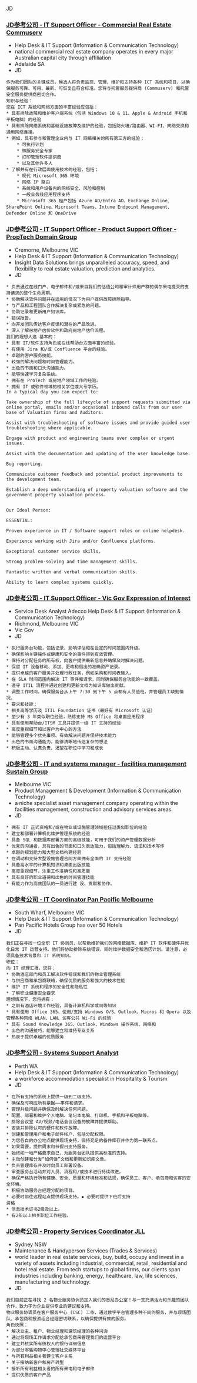 

JD 
### [JD参考公司 - IT Support Officer - Commercial Real Estate Commuserv](https://www.seek.com.au/job/79378808?type=standard&ref=search-standalone&origin=jobCard#sol=6d7b0c6dc75c7aa0687250d656fba2984a078558)
* Help Desk & IT Support (Information & Communication Technology)
* national commercial real estate company operates in every major Australian capital city through affiliation 
* Adelaide SA
* JD
```
作为我们团队的关键成员，候选人将负责监控、管理、维护和支持各种 ICT 系统和项目，以确保服务可靠、可用、最新、可恢复且符合标准。您将与托管服务提供商 (Commuserv) 和托管安全服务提供商密切合作。
知识与经验：
您在 ICT 系统和网络方面的丰富经验应包括：
* 具有排除故障和维护客户端系统（包括 Windows 10 & 11、Apple & Android 手机和平板电脑）的经验
* 具有排除网络系统和基础设施故障及维护的经验，包括防火墙/路由器、WI-FI、网络交换和通用网络连接。 
* 例如，具有参与和管理企业内与 IT 网络相关的所有第三方的经验；
    * 可执行计划
    * 微服务安全专家
    * 打印管理软件提供商
    * 以及其他许多人
* 了解并有在行政层面使用技术的经验，包括；
    * 现代 Microsoft 365 环境
    * 网络 IP 路由
    * 系统和用户设备内的网络安全、风险和控制
    * 一般业务线应用程序支持
    * Microsoft 365 租户包括 Azure AD/Entra AD、Exchange Online、SharePoint Online、Microsoft Teams、Intune Endpoint Management、Defender Online 和 OneDrive
```



### [JD参考公司 - IT Support Officer - Product Support Officer - PropTech Domain Group](https://www.seek.com.au/job/79926108?type=standout&ref=search-standalone&origin=cardTitle#sol=f6f12252ce82ad80dabfa148bd30aeee93994678)
* Cremorne, Melbourne VIC
* Help Desk & IT Support (Information & Communication Technology)
* Insight Data Solutions brings unparalleled accuracy, speed, and flexibility to real estate valuation, prediction and analytics. 
* JD
```
* 负责通过在线门户、电子邮件和/或来自我们的估值公司和审计师用户群的偶尔来电提交的支持请求的整个生命周期。
* 协助解决软件问题并在适用的情况下为用户提供故障排除指导。
* 与产品和工程团队合作解决复杂或紧急的问题。
* 协助记录和更新用户知识库。
* 错误报告。
* 向开发团队传达客户反馈和潜在的产品改进。
* 深入了解房地产估价软件和政府房地产估价流程。
我们的理想人选 基本的：
* 具有 IT/软件支持角色或在线帮助台方面丰富的经验。
* 有使用 Jira 和/或 Confluence 平台的经验。
* 卓越的客户服务技能。
* 较强的解决问题和时间管理能力。
* 出色的书面和口头沟通能力。
* 能够快速学习复杂系统。
* 拥有在 ProTech 或房地产领域工作的经验。
* 拥有 IT 或软件领域的相关学位或大专学历。
In a typical day you can expect to:

Take ownership of the full lifecycle of support requests submitted via online portal, emails and/or occasional inbound calls from our user base of Valuation firms and Auditors.

Assist with troubleshooting of software issues and provide guided user troubleshooting where applicable.

Engage with product and engineering teams over complex or urgent issues.

Assist with the documentation and updating of the user knowledge base.

Bug reporting.

Communicate customer feedback and potential product improvements to the development team.

Establish a deep understanding of property valuation software and the government property valuation process.


Our Ideal Person:

ESSENTIAL:

Proven experience in IT / Software support roles or online helpdesk.

Experience working with Jira and/or Confluence platforms.

Exceptional customer service skills.

Strong problem-solving and time management skills.

Fantastic written and verbal communication skills.

Ability to learn complex systems quickly.
```



### [JD参考公司 - IT Support Officer - Vic Gov Expression of Interest](https://www.seek.com.au/job/79910899?ref=search-standalone&type=standard&origin=jobTitle#sol=fac06c38d28c141dcfd25fe1493e3db99e16ff8b)
* Service Desk Analyst Adecco Help Desk & IT Support (Information & Communication Technology)
* Richmond, Melbourne VIC
* Vic Gov
* JD
```
* 执行服务台功能，包括记录、影响评估和在设定的时间范围内升级。
* 确保影响关键操作或健康和安全的事件得到有效管理。
* 保持对分配任务的所有权，向客户提供最新信息并确保及时解决问题。
* 保留 IT 设备移动、添加、更改和借出的准确资产记录。
* 提供卓越的客户服务并处理行政任务，例如采购和时间表输入。
* 在 SLA 时间范围内解决 IT 事件和请求，同时确保服务台功能的一致覆盖。
* 遵守 ITIL 流程并通过创建和更新文档为知识库做出贡献。
* 调整工作时间，确保服务台从上午 7:30 到下午 5 点都有人员值班，并管理员工缺勤情况。
* 要求和技能：
* 相关高等学历及 ITIL Foundation 证书（最好有 Microsoft 认证）
* 至少有 3 年类似职位经验，熟练支持 MS Office 和桌面应用程序
* 具有使用帮助台/ITSM 工具并提供一级 IT 支持的经验
* 高度重视细节和以客户为中心的方法
* 能够管理多个优先事项、有效解决问题并保持技术能力
* 出色的书面沟通能力，能够清晰地传达复杂的想法
* 积极主动、认真负责、渴望在职位中学习和成长
```



### [JD参考公司 - IT and systems manager - facilities management Sustain Group](https://www.seek.com.au/job/79425753?type=standout&ref=search-standalone&origin=cardTitle#sol=5522b6e95bd80f13abf13c3f0507023fef32e50b)
* Melbourne VIC
* Product Management & Development (Information & Communication Technology)
* a niche specialist asset management company operating within the facilities management, construction and advisory services areas. 
* JD
```
* 拥有 IT 正式资格和/或在物业或设施管理领域担任过类似职位的经验
* 建立和部署计算机化维护管理系统的经验
* 具备 SQL 和数据库部署方面的高级技能，可用于我们的资产管理数据分析
* 优秀的沟通者，具有出色的书面和口头表达能力，包括理解力、语法和技术写作
* 卓越的规划能力和大型文档构建经验
* 在调动和支持大型设施管理合同方面拥有全面的 IT 支持经验
* 具备高水平的计算机知识和桌面出版技能
* 高度重视细节，注重工作准确性和高质量
* 具有良好的职业道德和出色的时间管理技能
* 有能力作为高效团队的一员进行建 设、贡献和协作。
```



### [JD参考公司 - IT Coordinator Pan Pacific Melbourne](https://www.seek.com.au/job/79558561?type=standout&ref=search-standalone&origin=cardTitle#sol=ce2ed060e2bcf13f6a6edab472d627d9a68de040)
* South Wharf, Melbourne VIC
* Help Desk & IT Support (Information & Communication Technology)
* Pan Pacific Hotels Group has over 50 Hotels
* JD
```
我们正在寻找一位全职 IT 协调员，以帮助维护我们的网络数据库、维护 IT 软件和硬件并优化日常 IT 运营支持。他们将协助排除系统错误，同时维护数据安全和酒店计划。请注意，必须具备技术背景和 IT 系统知识。 
职位：
向 IT 经理汇报，您将：
* 协助酒店部门和员工解决软件错误和我们的物业管理系统
* 与供应商和承包商联络，确保优质的服务和强大的技术性能
* 维护 IT 系统和程序的安全性和隐私性
* 了解职业健康安全要求
理想情况下，您将拥有：
* 之前有酒店环境工作经验，具备计算机科学或同等知识
* 具有使用 Office 365、使用/支持 Windows O/S、Outlook、Micros 和 Opera 以及管理各种网络 WLAN、LAN、访客公共 Wi-Fi 的经验
* 具有 Sound Knowledge 365、Outlook、Windows 操作系统、网络和
* 出色的沟通技巧，能够建立和维持专业关系
* 热衷于提供卓越的优质服务
```



### [JD参考公司 - Systems Support Analyst](https://www.seek.com.au/job/79359950?type=standout&ref=search-standalone&origin=cardTitle#sol=6a02897f860dac96dd7e6778ec94198bc33dc423)
* Perth WA 
* Help Desk & IT Support (Information & Communication Technology)
* a workforce accommodation specialist in Hospitality & Tourism
* JD
```
* 在所有支持的系统上提供一级到二级支持。
* 确保及时响应所有票据——事件和请求。 
* 管理升级问题并确保及时解决任何问题。 
* 配置、部署和维护个人电脑、笔记本电脑、打印机、手机和平板电脑等。
* 排除会议室 AV/视频/电话会议设备的故障并提供帮助。
* 安装并排除认可的硬件和软件故障。
* 创建和管理用户和电子邮件帐户，包括分配权限。 
* 为您各自的办公地点提供现场支持，保持充足的备件库存并作为第一联系点。 
* 如果需要，提供周末和节假日支持服务。 
* 始终如一地严格要求自己，为服务台团队提供高标准的支持。 
* 主动创建和分发“如何做”文档和更新知识库文章。
* 负责管理库存并及时向员工部署设备。 
* 审查服务台活动并对人员、流程和/或技术进行持续改进。 
* 确保严格执行所有健康、安全、质量和环境标准和法规，确保员工、客户、承包商和访客的安全环境。 
* 积极协助服务台经理分配的项目。 
* 必要时前往远程站点提供现场支持。▪ 必要时提供下班后支持
资格
* 信息技术证书2级及以上。
* 有2年以上相关职位工作经验。
```



### [JD参考公司 - Property Services Coordinator JLL](https://www.seek.com.au/job/79697671?type=standout&ref=search-standalone&origin=cardTitle#sol=6c715e94b3b28382fd1b85c2ebfc65b8a20faad1)
* Sydney NSW
* Maintenance & Handyperson Services (Trades & Services)
* world leader in real estate services, buy, build, occupy and invest in a variety of assets including industrial, commercial, retail, residential and hotel real estate. From tech startups to global firms, our clients span industries including banking, energy, healthcare, law, life sciences, manufacturing and technology.
* JD
```
我们目前正在寻找 2 名物业服务协调员加入我们的悉尼办公室！与一支充满活力和乐趣的团队合作，致力于为企业提供专业的建议和支持。 
物业服务协调员在客户服务中心 (CSC) 工作，通过数字平台管理多种不同的服务，并与现场团队、承包商和投资组合经理密切联系，以确保提供有效的服务。
角色快照：
* 解决业主、租户、物业经理和建筑经理的各种问询 
* 通过将现场工作请求分配给承包商来管理我们的运营平台
* 建立并核实所有债权人的银行详细信息
* 为部分零售购物中心管理社交媒体平台
* 与所有利益相关者建立客户关系 
* 关于接纳新客户和房产转型 
* 接听所有利益相关者的所有来电和电子邮件 
* 提供优质的客户产品  
```


